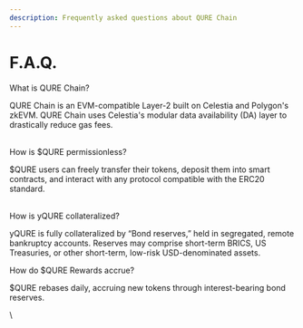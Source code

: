 ```yaml
---
description: Frequently asked questions about QURE Chain
---
```


# F.A.Q.

What is QURE Chain?

QURE Chain is an EVM-compatible Layer-2 built on Celestia and Polygon's zkEVM.  QURE Chain uses Celestia's modular data availability (DA) layer to drastically reduce gas fees. &#x20;

\
How is $QURE permissionless?

$QURE users can freely transfer their tokens, deposit them into smart contracts, and interact with any protocol compatible with the ERC20 standard.

\
How is yQURE collateralized?

yQURE is fully collateralized by “Bond reserves,” held in segregated, remote bankruptcy accounts. Reserves may comprise short-term BRICS, US Treasuries, or other short-term, low-risk USD-denominated assets. &#x20;



How do $QURE Rewards accrue?

$QURE rebases daily, accruing new tokens through interest-bearing bond reserves.

\
